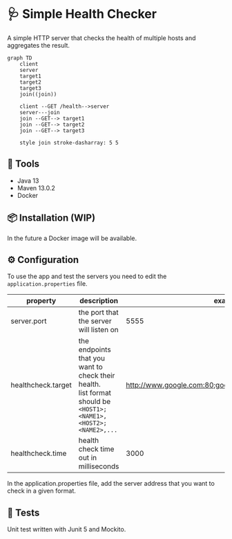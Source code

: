 # 🩺 Simple Health Checker
A simple HTTP server that checks the health of multiple hosts and aggregates the result.  

```mermaid
graph TD
    client
    server
    target1
    target2
    target3
    join((join))

    client --GET /health-->server
    server---join
    join --GET--> target1
    join --GET--> target2
    join --GET--> target3

    style join stroke-dasharray: 5 5
```
## 🧰 Tools
- Java 13
- Maven 13.0.2
- Docker 

## 📦 Installation (WIP)
In the future a Docker image will be available.

## ⚙ Configuration
To use the app and test the servers you need to edit the `application.properties` file. 

| property  | description  | example  |
|---|---|---|
|server.port |the port that the server will listen on   |  5555 |
|healthcheck.target | the endpoints that you want to check their health.<br />list format should be `<HOST1>;<NAME1>,<HOST2>;<NAME2>,...`| http://www.google.com:80;google,http://github.com:80;gitHub  |
| healthcheck.time  | health check time out in milliseconds  |  3000 |

In the application.properties file, add the server address that you want to check in a given format.

## 🧪 Tests
Unit test written with Junit 5 and Mockito.  
